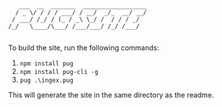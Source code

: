 ```text

   ___  __  _______  __________________
  / _ \/ / / / ___/ / __/  _/_  __/ __/
 / ___/ /_/ / (_ / _\ \_/ /  / / / _/  
/_/   \____/\___/ /___/___/ /_/ /___/  
                                       
```

To build the site, run the following commands:

1. `npm install pug`
2. `npm install pug-cli -g`
3. `pug .\ingex.pug`

This will generate the site in the same directory as the readme.
